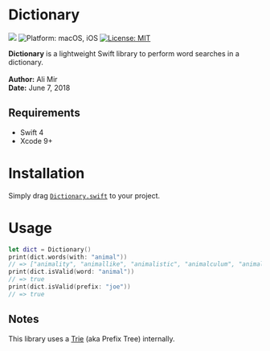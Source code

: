 # Dictionary

[![](https://img.shields.io/badge/Swift-4.0-orange.svg?style=flat-square)](https://developer.apple.com/swift/ "Swift 4") ![](https://img.shields.io/badge/platform-macOS,%20iOS-yellowgreen.svg?style=flat-square "Platform: macOS, iOS") [![](https://img.shields.io/badge/license-MIT-lightgrey.svg?style=flat-square "License: MIT")](LICENSE.md)

**Dictionary** is a lightweight Swift library to perform word searches in a dictionary.
<br />
<br />
**Author:** Ali Mir<br />
**Date:** June 7, 2018<br />

## Requirements

- Swift 4
- Xcode 9+

# Installation
Simply drag [`Dictionary.swift`](/Dictionary.swift) to your project.

# Usage
```SWIFT
let dict = Dictionary()
print(dict.words(with: "animal"))
// => ["animality", "animallike", "animalistic", "animalculum", "animalcules", "animalist", "animalizing", "animalizes", "animalcule", "animalism", "animals", "animally", "animalization", "animalize", "animalcula", "animal", "animalized"]
print(dict.isValid(word: "animal"))
// => true
print(dict.isValid(prefix: "joe"))
// => true
```

## Notes
This library uses a [Trie](https://en.wikipedia.org/wiki/Trie) (aka Prefix Tree) internally.
